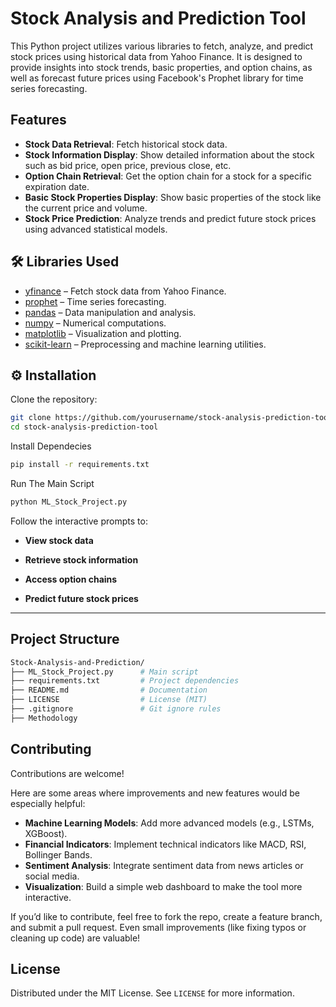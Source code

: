 # Stock Analysis and Prediction Tool

This Python project utilizes various libraries to fetch, analyze, and predict stock prices using historical data from Yahoo Finance. It is designed to provide insights into stock trends, basic properties, and option chains, as well as forecast future prices using Facebook's Prophet library for time series forecasting.

## Features

- **Stock Data Retrieval**: Fetch historical stock data.
- **Stock Information Display**: Show detailed information about the stock such as bid price, open price, previous close, etc.
- **Option Chain Retrieval**: Get the option chain for a stock for a specific expiration date.
- **Basic Stock Properties Display**: Show basic properties of the stock like the current price and volume.
- **Stock Price Prediction**: Analyze trends and predict future stock prices using advanced statistical models.

## 🛠️ Libraries Used
- [yfinance](https://pypi.org/project/yfinance/) – Fetch stock data from Yahoo Finance.  
- [prophet](https://facebook.github.io/prophet/) – Time series forecasting.  
- [pandas](https://pandas.pydata.org/) – Data manipulation and analysis.  
- [numpy](https://numpy.org/) – Numerical computations.  
- [matplotlib](https://matplotlib.org/) – Visualization and plotting.  
- [scikit-learn](https://scikit-learn.org/) – Preprocessing and machine learning utilities.  

## ⚙️ Installation

Clone the repository:

```bash
git clone https://github.com/yourusername/stock-analysis-prediction-tool.git
cd stock-analysis-prediction-tool
```

Install Dependecies 
```bash
pip install -r requirements.txt
```

Run The Main Script 
```bash
python ML_Stock_Project.py
```

Follow the interactive prompts to:

- **View stock data**

- **Retrieve stock information**

- **Access option chains**

- **Predict future stock prices**

---

## Project Structure

```bash
Stock-Analysis-and-Prediction/
├── ML_Stock_Project.py      # Main script
├── requirements.txt         # Project dependencies
├── README.md                # Documentation
├── LICENSE                  # License (MIT)
├── .gitignore               # Git ignore rules
├── Methodology
```

## Contributing
Contributions are welcome! 

Here are some areas where improvements and new features would be especially helpful:
- **Machine Learning Models**: Add more advanced models (e.g., LSTMs, XGBoost).  
- **Financial Indicators**: Implement technical indicators like MACD, RSI, Bollinger Bands.  
- **Sentiment Analysis**: Integrate sentiment data from news articles or social media.  
- **Visualization**: Build a simple web dashboard to make the tool more interactive.  

If you’d like to contribute, feel free to fork the repo, create a feature branch, and submit a pull request. Even small improvements (like fixing typos or cleaning up code) are valuable!  


## License

Distributed under the MIT License. See `LICENSE` for more information.
